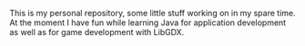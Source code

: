 This is my personal repository, some little stuff working on in my spare time.
At the moment I have fun while learning Java for application development as well as for game development with LibGDX.
